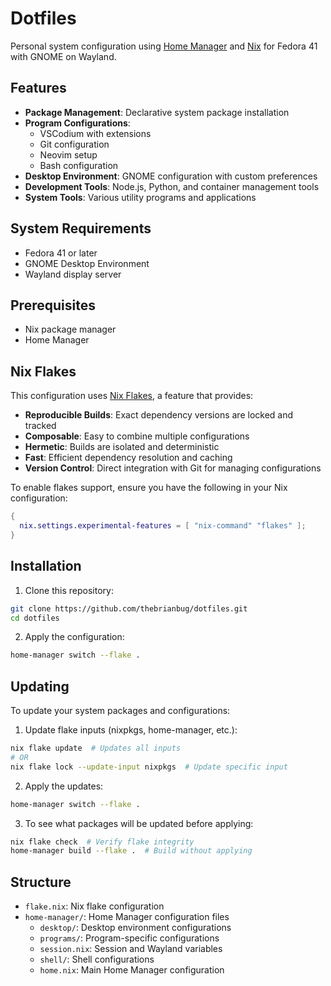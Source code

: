 # Dotfiles

Personal system configuration using [Home Manager](https://nix-community.github.io/home-manager/) and [Nix](https://nixos.org/) for Fedora 41 with GNOME on Wayland.

## Features

- **Package Management**: Declarative system package installation
- **Program Configurations**:
  - VSCodium with extensions
  - Git configuration
  - Neovim setup
  - Bash configuration
- **Desktop Environment**: GNOME configuration with custom preferences
- **Development Tools**: Node.js, Python, and container management tools
- **System Tools**: Various utility programs and applications

## System Requirements

- Fedora 41 or later
- GNOME Desktop Environment
- Wayland display server

## Prerequisites

- Nix package manager
- Home Manager

## Nix Flakes

This configuration uses [Nix Flakes](https://nixos.wiki/wiki/Flakes), a feature that provides:

- **Reproducible Builds**: Exact dependency versions are locked and tracked
- **Composable**: Easy to combine multiple configurations
- **Hermetic**: Builds are isolated and deterministic
- **Fast**: Efficient dependency resolution and caching
- **Version Control**: Direct integration with Git for managing configurations

To enable flakes support, ensure you have the following in your Nix configuration:

```nix
{
  nix.settings.experimental-features = [ "nix-command" "flakes" ];
}
```

## Installation

1. Clone this repository:

```bash
git clone https://github.com/thebrianbug/dotfiles.git
cd dotfiles
```

2. Apply the configuration:

```bash
home-manager switch --flake .
```

## Updating

To update your system packages and configurations:

1. Update flake inputs (nixpkgs, home-manager, etc.):

```bash
nix flake update  # Updates all inputs
# OR
nix flake lock --update-input nixpkgs  # Update specific input
```

2. Apply the updates:

```bash
home-manager switch --flake .
```

3. To see what packages will be updated before applying:

```bash
nix flake check  # Verify flake integrity
home-manager build --flake .  # Build without applying
```

## Structure

- `flake.nix`: Nix flake configuration
- `home-manager/`: Home Manager configuration files
  - `desktop/`: Desktop environment configurations
  - `programs/`: Program-specific configurations
  - `session.nix`: Session and Wayland variables
  - `shell/`: Shell configurations
  - `home.nix`: Main Home Manager configuration
